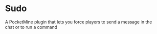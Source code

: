 # Sudo
A PocketMine plugin that lets you force players to send a message in the chat or to run a command
